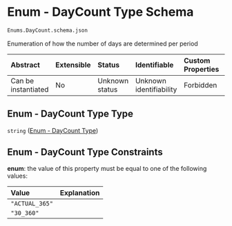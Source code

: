 # Enum - DayCount Type Schema

```txt
Enums.DayCount.schema.json
```

Enumeration of how the number of days are determined per period

| Abstract            | Extensible | Status         | Identifiable            | Custom Properties | Additional Properties | Access Restrictions | Defined In                                                                          |
| :------------------ | :--------- | :------------- | :---------------------- | :---------------- | :-------------------- | :------------------ | :---------------------------------------------------------------------------------- |
| Can be instantiated | No         | Unknown status | Unknown identifiability | Forbidden         | Allowed               | none                | [DayCount.schema.json](../schema/enums/DayCount.schema.json "open original schema") |

## Enum - DayCount Type Type

`string` ([Enum - DayCount Type](daycount.md))

## Enum - DayCount Type Constraints

**enum**: the value of this property must be equal to one of the following values:

| Value          | Explanation |
| :------------- | :---------- |
| `"ACTUAL_365"` |             |
| `"30_360"`     |             |
